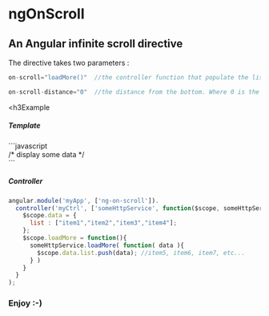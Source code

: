 # ngOnScroll

<h2>An Angular infinite scroll directive</h2>


The directive takes two parameters :

```javascript 
on-scroll="loadMore()"  //the controller function that populate the list of data
``` 

```javascript 
on-scroll-distance="0"  //the distance from the bottom. Where 0 is the closest from bottom.
``` 

<h3Example</h3> 

<h5>Template</h5>
```javascript
<div ng-repeat="model in data.list" ng-on-scroll  on-scroll="loadMore()" on-scroll-distance="0">
  /* display some data */
</div>
```
<h5>Controller</h5>

```javascript
angular.module('myApp', ['ng-on-scroll']).
  controller('myCtrl', ['someHttpService', function($scope, someHttpService) {
    $scope.data = {
      list : ["item1","item2","item3","item4"];
    };
    $scope.loadMore = function(){
      someHttpService.loadMore( function( data ){
        $scope.data.list.push(data); //item5, item6, item7, etc...  
      } )
    }
  }
);
```

<h3>Enjoy :-)</h3>
